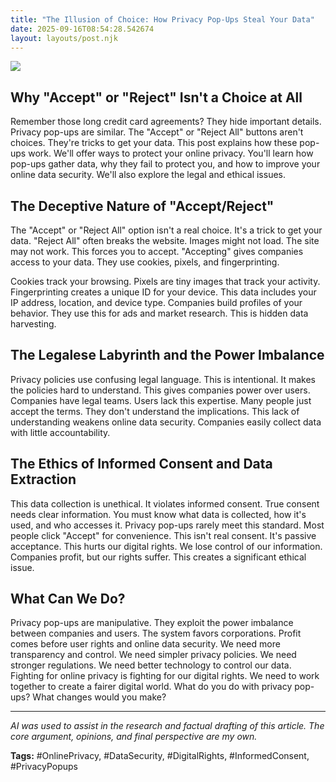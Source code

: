 ```yaml
---
title: "The Illusion of Choice: How Privacy Pop-Ups Steal Your Data"
date: 2025-09-16T08:54:28.542674
layout: layouts/post.njk
---
```


![](/images/the-illusion-of-choice-how-privacy-pop-ups-steal-your-data_img.png)

## Why "Accept" or "Reject" Isn't a Choice at All

Remember those long credit card agreements?  They hide important details.  Privacy pop-ups are similar.  The "Accept" or "Reject All" buttons aren't choices. They're tricks to get your data.  This post explains how these pop-ups work. We'll offer ways to protect your online privacy.  You'll learn how pop-ups gather data, why they fail to protect you, and how to improve your online data security. We'll also explore the legal and ethical issues.


## The Deceptive Nature of "Accept/Reject"

The "Accept" or "Reject All" option isn't a real choice. It's a trick to get your data.  "Reject All" often breaks the website.  Images might not load.  The site may not work. This forces you to accept.  "Accepting" gives companies access to your data.  They use cookies, pixels, and fingerprinting.

Cookies track your browsing. Pixels are tiny images that track your activity. Fingerprinting creates a unique ID for your device.  This data includes your IP address, location, and device type.  Companies build profiles of your behavior.  They use this for ads and market research. This is hidden data harvesting.


## The Legalese Labyrinth and the Power Imbalance

Privacy policies use confusing legal language.  This is intentional.  It makes the policies hard to understand.  This gives companies power over users.  Companies have legal teams.  Users lack this expertise.  Many people just accept the terms.  They don't understand the implications.  This lack of understanding weakens online data security.  Companies easily collect data with little accountability.


## The Ethics of Informed Consent and Data Extraction

This data collection is unethical.  It violates informed consent.  True consent needs clear information.  You must know what data is collected, how it's used, and who accesses it.  Privacy pop-ups rarely meet this standard.  Most people click "Accept" for convenience.  This isn't real consent.  It's passive acceptance.  This hurts our digital rights. We lose control of our information.  Companies profit, but our rights suffer. This creates a significant ethical issue.


## What Can We Do?

Privacy pop-ups are manipulative.  They exploit the power imbalance between companies and users.  The system favors corporations.  Profit comes before user rights and online data security.  We need more transparency and control. We need simpler privacy policies.  We need stronger regulations.  We need better technology to control our data.  Fighting for online privacy is fighting for our digital rights.  We need to work together to create a fairer digital world. What do you do with privacy pop-ups? What changes would you make?


---

*AI was used to assist in the research and factual drafting of this article. The core argument, opinions, and final perspective are my own.*

**Tags:** #OnlinePrivacy, #DataSecurity, #DigitalRights, #InformedConsent, #PrivacyPopups